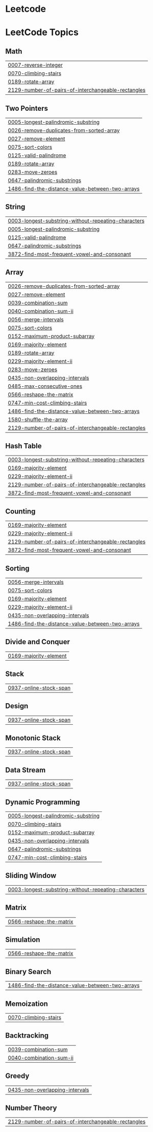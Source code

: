 # Leetcode
<!---LeetCode Topics Start-->
# LeetCode Topics
## Math
|  |
| ------- |
| [0007-reverse-integer](https://github.com/MegavarshiniM1809/Leetcode/tree/master/0007-reverse-integer) |
| [0070-climbing-stairs](https://github.com/MegavarshiniM1809/Leetcode/tree/master/0070-climbing-stairs) |
| [0189-rotate-array](https://github.com/MegavarshiniM1809/Leetcode/tree/master/0189-rotate-array) |
| [2129-number-of-pairs-of-interchangeable-rectangles](https://github.com/MegavarshiniM1809/Leetcode/tree/master/2129-number-of-pairs-of-interchangeable-rectangles) |
## Two Pointers
|  |
| ------- |
| [0005-longest-palindromic-substring](https://github.com/MegavarshiniM1809/Leetcode/tree/master/0005-longest-palindromic-substring) |
| [0026-remove-duplicates-from-sorted-array](https://github.com/MegavarshiniM1809/Leetcode/tree/master/0026-remove-duplicates-from-sorted-array) |
| [0027-remove-element](https://github.com/MegavarshiniM1809/Leetcode/tree/master/0027-remove-element) |
| [0075-sort-colors](https://github.com/MegavarshiniM1809/Leetcode/tree/master/0075-sort-colors) |
| [0125-valid-palindrome](https://github.com/MegavarshiniM1809/Leetcode/tree/master/0125-valid-palindrome) |
| [0189-rotate-array](https://github.com/MegavarshiniM1809/Leetcode/tree/master/0189-rotate-array) |
| [0283-move-zeroes](https://github.com/MegavarshiniM1809/Leetcode/tree/master/0283-move-zeroes) |
| [0647-palindromic-substrings](https://github.com/MegavarshiniM1809/Leetcode/tree/master/0647-palindromic-substrings) |
| [1486-find-the-distance-value-between-two-arrays](https://github.com/MegavarshiniM1809/Leetcode/tree/master/1486-find-the-distance-value-between-two-arrays) |
## String
|  |
| ------- |
| [0003-longest-substring-without-repeating-characters](https://github.com/MegavarshiniM1809/Leetcode/tree/master/0003-longest-substring-without-repeating-characters) |
| [0005-longest-palindromic-substring](https://github.com/MegavarshiniM1809/Leetcode/tree/master/0005-longest-palindromic-substring) |
| [0125-valid-palindrome](https://github.com/MegavarshiniM1809/Leetcode/tree/master/0125-valid-palindrome) |
| [0647-palindromic-substrings](https://github.com/MegavarshiniM1809/Leetcode/tree/master/0647-palindromic-substrings) |
| [3872-find-most-frequent-vowel-and-consonant](https://github.com/MegavarshiniM1809/Leetcode/tree/master/3872-find-most-frequent-vowel-and-consonant) |
## Array
|  |
| ------- |
| [0026-remove-duplicates-from-sorted-array](https://github.com/MegavarshiniM1809/Leetcode/tree/master/0026-remove-duplicates-from-sorted-array) |
| [0027-remove-element](https://github.com/MegavarshiniM1809/Leetcode/tree/master/0027-remove-element) |
| [0039-combination-sum](https://github.com/MegavarshiniM1809/Leetcode/tree/master/0039-combination-sum) |
| [0040-combination-sum-ii](https://github.com/MegavarshiniM1809/Leetcode/tree/master/0040-combination-sum-ii) |
| [0056-merge-intervals](https://github.com/MegavarshiniM1809/Leetcode/tree/master/0056-merge-intervals) |
| [0075-sort-colors](https://github.com/MegavarshiniM1809/Leetcode/tree/master/0075-sort-colors) |
| [0152-maximum-product-subarray](https://github.com/MegavarshiniM1809/Leetcode/tree/master/0152-maximum-product-subarray) |
| [0169-majority-element](https://github.com/MegavarshiniM1809/Leetcode/tree/master/0169-majority-element) |
| [0189-rotate-array](https://github.com/MegavarshiniM1809/Leetcode/tree/master/0189-rotate-array) |
| [0229-majority-element-ii](https://github.com/MegavarshiniM1809/Leetcode/tree/master/0229-majority-element-ii) |
| [0283-move-zeroes](https://github.com/MegavarshiniM1809/Leetcode/tree/master/0283-move-zeroes) |
| [0435-non-overlapping-intervals](https://github.com/MegavarshiniM1809/Leetcode/tree/master/0435-non-overlapping-intervals) |
| [0485-max-consecutive-ones](https://github.com/MegavarshiniM1809/Leetcode/tree/master/0485-max-consecutive-ones) |
| [0566-reshape-the-matrix](https://github.com/MegavarshiniM1809/Leetcode/tree/master/0566-reshape-the-matrix) |
| [0747-min-cost-climbing-stairs](https://github.com/MegavarshiniM1809/Leetcode/tree/master/0747-min-cost-climbing-stairs) |
| [1486-find-the-distance-value-between-two-arrays](https://github.com/MegavarshiniM1809/Leetcode/tree/master/1486-find-the-distance-value-between-two-arrays) |
| [1580-shuffle-the-array](https://github.com/MegavarshiniM1809/Leetcode/tree/master/1580-shuffle-the-array) |
| [2129-number-of-pairs-of-interchangeable-rectangles](https://github.com/MegavarshiniM1809/Leetcode/tree/master/2129-number-of-pairs-of-interchangeable-rectangles) |
## Hash Table
|  |
| ------- |
| [0003-longest-substring-without-repeating-characters](https://github.com/MegavarshiniM1809/Leetcode/tree/master/0003-longest-substring-without-repeating-characters) |
| [0169-majority-element](https://github.com/MegavarshiniM1809/Leetcode/tree/master/0169-majority-element) |
| [0229-majority-element-ii](https://github.com/MegavarshiniM1809/Leetcode/tree/master/0229-majority-element-ii) |
| [2129-number-of-pairs-of-interchangeable-rectangles](https://github.com/MegavarshiniM1809/Leetcode/tree/master/2129-number-of-pairs-of-interchangeable-rectangles) |
| [3872-find-most-frequent-vowel-and-consonant](https://github.com/MegavarshiniM1809/Leetcode/tree/master/3872-find-most-frequent-vowel-and-consonant) |
## Counting
|  |
| ------- |
| [0169-majority-element](https://github.com/MegavarshiniM1809/Leetcode/tree/master/0169-majority-element) |
| [0229-majority-element-ii](https://github.com/MegavarshiniM1809/Leetcode/tree/master/0229-majority-element-ii) |
| [2129-number-of-pairs-of-interchangeable-rectangles](https://github.com/MegavarshiniM1809/Leetcode/tree/master/2129-number-of-pairs-of-interchangeable-rectangles) |
| [3872-find-most-frequent-vowel-and-consonant](https://github.com/MegavarshiniM1809/Leetcode/tree/master/3872-find-most-frequent-vowel-and-consonant) |
## Sorting
|  |
| ------- |
| [0056-merge-intervals](https://github.com/MegavarshiniM1809/Leetcode/tree/master/0056-merge-intervals) |
| [0075-sort-colors](https://github.com/MegavarshiniM1809/Leetcode/tree/master/0075-sort-colors) |
| [0169-majority-element](https://github.com/MegavarshiniM1809/Leetcode/tree/master/0169-majority-element) |
| [0229-majority-element-ii](https://github.com/MegavarshiniM1809/Leetcode/tree/master/0229-majority-element-ii) |
| [0435-non-overlapping-intervals](https://github.com/MegavarshiniM1809/Leetcode/tree/master/0435-non-overlapping-intervals) |
| [1486-find-the-distance-value-between-two-arrays](https://github.com/MegavarshiniM1809/Leetcode/tree/master/1486-find-the-distance-value-between-two-arrays) |
## Divide and Conquer
|  |
| ------- |
| [0169-majority-element](https://github.com/MegavarshiniM1809/Leetcode/tree/master/0169-majority-element) |
## Stack
|  |
| ------- |
| [0937-online-stock-span](https://github.com/MegavarshiniM1809/Leetcode/tree/master/0937-online-stock-span) |
## Design
|  |
| ------- |
| [0937-online-stock-span](https://github.com/MegavarshiniM1809/Leetcode/tree/master/0937-online-stock-span) |
## Monotonic Stack
|  |
| ------- |
| [0937-online-stock-span](https://github.com/MegavarshiniM1809/Leetcode/tree/master/0937-online-stock-span) |
## Data Stream
|  |
| ------- |
| [0937-online-stock-span](https://github.com/MegavarshiniM1809/Leetcode/tree/master/0937-online-stock-span) |
## Dynamic Programming
|  |
| ------- |
| [0005-longest-palindromic-substring](https://github.com/MegavarshiniM1809/Leetcode/tree/master/0005-longest-palindromic-substring) |
| [0070-climbing-stairs](https://github.com/MegavarshiniM1809/Leetcode/tree/master/0070-climbing-stairs) |
| [0152-maximum-product-subarray](https://github.com/MegavarshiniM1809/Leetcode/tree/master/0152-maximum-product-subarray) |
| [0435-non-overlapping-intervals](https://github.com/MegavarshiniM1809/Leetcode/tree/master/0435-non-overlapping-intervals) |
| [0647-palindromic-substrings](https://github.com/MegavarshiniM1809/Leetcode/tree/master/0647-palindromic-substrings) |
| [0747-min-cost-climbing-stairs](https://github.com/MegavarshiniM1809/Leetcode/tree/master/0747-min-cost-climbing-stairs) |
## Sliding Window
|  |
| ------- |
| [0003-longest-substring-without-repeating-characters](https://github.com/MegavarshiniM1809/Leetcode/tree/master/0003-longest-substring-without-repeating-characters) |
## Matrix
|  |
| ------- |
| [0566-reshape-the-matrix](https://github.com/MegavarshiniM1809/Leetcode/tree/master/0566-reshape-the-matrix) |
## Simulation
|  |
| ------- |
| [0566-reshape-the-matrix](https://github.com/MegavarshiniM1809/Leetcode/tree/master/0566-reshape-the-matrix) |
## Binary Search
|  |
| ------- |
| [1486-find-the-distance-value-between-two-arrays](https://github.com/MegavarshiniM1809/Leetcode/tree/master/1486-find-the-distance-value-between-two-arrays) |
## Memoization
|  |
| ------- |
| [0070-climbing-stairs](https://github.com/MegavarshiniM1809/Leetcode/tree/master/0070-climbing-stairs) |
## Backtracking
|  |
| ------- |
| [0039-combination-sum](https://github.com/MegavarshiniM1809/Leetcode/tree/master/0039-combination-sum) |
| [0040-combination-sum-ii](https://github.com/MegavarshiniM1809/Leetcode/tree/master/0040-combination-sum-ii) |
## Greedy
|  |
| ------- |
| [0435-non-overlapping-intervals](https://github.com/MegavarshiniM1809/Leetcode/tree/master/0435-non-overlapping-intervals) |
## Number Theory
|  |
| ------- |
| [2129-number-of-pairs-of-interchangeable-rectangles](https://github.com/MegavarshiniM1809/Leetcode/tree/master/2129-number-of-pairs-of-interchangeable-rectangles) |
<!---LeetCode Topics End-->